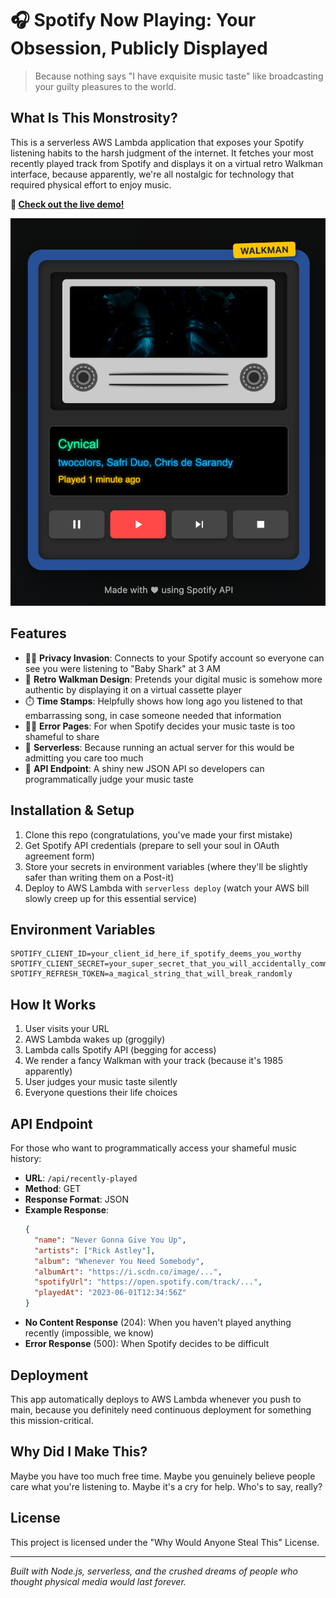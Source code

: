 # 🎧 Spotify Now Playing: Your Obsession, Publicly Displayed

> Because nothing says "I have exquisite music taste" like broadcasting your guilty pleasures to the world.

## What Is This Monstrosity?

This is a serverless AWS Lambda application that exposes your Spotify listening habits to the harsh judgment of the internet. It fetches your most recently played track from Spotify and displays it on a virtual retro Walkman interface, because apparently, we're all nostalgic for technology that required physical effort to enjoy music.

**🔴 [Check out the live demo!](https://spotify.daviddennislinda.com/)**

![Retro Walkman Interface](/.github/images/walkman-interface.png)

## Features

- 🕵️‍♀️ **Privacy Invasion**: Connects to your Spotify account so everyone can see you were listening to "Baby Shark" at 3 AM
- 🎨 **Retro Walkman Design**: Pretends your digital music is somehow more authentic by displaying it on a virtual cassette player
- ⏱️ **Time Stamps**: Helpfully shows how long ago you listened to that embarrassing song, in case someone needed that information
- 🤷‍♂️ **Error Pages**: For when Spotify decides your music taste is too shameful to share
- 🚀 **Serverless**: Because running an actual server for this would be admitting you care too much
- 🔌 **API Endpoint**: A shiny new JSON API so developers can programmatically judge your music taste

## Installation & Setup

1. Clone this repo (congratulations, you've made your first mistake)
2. Get Spotify API credentials (prepare to sell your soul in OAuth agreement form)
3. Store your secrets in environment variables (where they'll be slightly safer than writing them on a Post-it)
4. Deploy to AWS Lambda with `serverless deploy` (watch your AWS bill slowly creep up for this essential service)

## Environment Variables

```
SPOTIFY_CLIENT_ID=your_client_id_here_if_spotify_deems_you_worthy
SPOTIFY_CLIENT_SECRET=your_super_secret_that_you_will_accidentally_commit_anyway
SPOTIFY_REFRESH_TOKEN=a_magical_string_that_will_break_randomly
```

## How It Works

1. User visits your URL
2. AWS Lambda wakes up (groggily)
3. Lambda calls Spotify API (begging for access)
4. We render a fancy Walkman with your track (because it's 1985 apparently)
5. User judges your music taste silently
6. Everyone questions their life choices

## API Endpoint

For those who want to programmatically access your shameful music history:

- **URL**: `/api/recently-played`
- **Method**: GET
- **Response Format**: JSON
- **Example Response**:
  ```json
  {
    "name": "Never Gonna Give You Up",
    "artists": ["Rick Astley"],
    "album": "Whenever You Need Somebody",
    "albumArt": "https://i.scdn.co/image/...",
    "spotifyUrl": "https://open.spotify.com/track/...",
    "playedAt": "2023-06-01T12:34:56Z"
  }
  ```
- **No Content Response** (204): When you haven't played anything recently (impossible, we know)
- **Error Response** (500): When Spotify decides to be difficult

## Deployment

This app automatically deploys to AWS Lambda whenever you push to main, because you definitely need continuous deployment for something this mission-critical.

## Why Did I Make This?

Maybe you have too much free time. Maybe you genuinely believe people care what you're listening to. Maybe it's a cry for help. Who's to say, really?

## License

This project is licensed under the "Why Would Anyone Steal This" License.

---

_Built with Node.js, serverless, and the crushed dreams of people who thought physical media would last forever._

